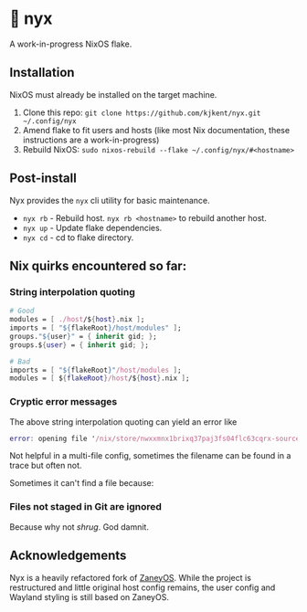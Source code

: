 # 🌃 nyx

A work-in-progress NixOS flake.

## Installation

NixOS must already be installed on the target machine.

1. Clone this repo: `git clone https://github.com/kjkent/nyx.git ~/.config/nyx`
2. Amend flake to fit users and hosts (like most Nix documentation, these instructions are a work-in-progress)
3. Rebuild NixOS: `sudo nixos-rebuild --flake ~/.config/nyx/#<hostname>`

## Post-install

Nyx provides the `nyx` cli utility for basic maintenance.

- `nyx rb` - Rebuild host. `nyx rb <hostname>` to rebuild another host.
- `nyx up` - Update flake dependencies.
- `nyx cd` - cd to flake directory.


## Nix quirks encountered so far:

### String interpolation quoting

```Nix
# Good
modules = [ ./host/${host}.nix ];
imports = [ "${flakeRoot}/host/modules" ];
groups."${user}" = { inherit gid; };
groups.${user} = { inherit gid; };

# Bad
imports = [ "${flakeRoot}"/host/modules ];
modules = [ ${flakeRoot}/host/${host}.nix ];
```

### Cryptic error messages

The above string interpolation quoting can yield an error like

```nix
error: opening file '/nix/store/nwxxmnx1brixq37paj3fs04flc63cqrx-source/host/default.nix': No such file or directory
```
Not helpful in a multi-file config, sometimes the filename can be found in a trace but often not.

Sometimes it can't find a file because:

### Files not staged in Git are ignored

Because why not _shrug_. God damnit.

## Acknowledgements

Nyx is a heavily refactored fork of [ZaneyOS](https://gitlab.com/zaney/zaneyos).
While the project is restructured and little original host config remains, the user
config and Wayland styling is still based on ZaneyOS.

